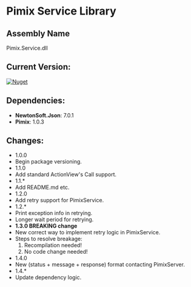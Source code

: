 Pimix Service Library
===

Assembly Name
---
Pimix.Service.dll

Current Version:
---
[![Nuget](https://img.shields.io/nuget/v/Pimix.Service.svg)](http://nuget.org/packages/Pimix.Service)

Dependencies:
---
 - **NewtonSoft.Json**: 7.0.1
 - **Pimix**: 1.0.3

Changes:
---
 - 1.0.0
  - Begin package versioning.
 - 1.1.0
  - Add standard ActionView's Call support.
 - 1.1.*
  - Add README.md etc.
 - 1.2.0
  - Add retry support for PimixService.
 - 1.2.*
  - Print exception info in retrying.
  - Longer wait period for retrying.
 - **1.3.0 BREAKING change**
  - New correct way to implement retry logic in PimixService.
  - Steps to resolve breakage:
    1. Recompilation needed!
    2. No code change needed!
 - 1.4.0
  - New (status + message + response) format contacting PimixServer.
 - 1.4.*
  - Update dependency logic.